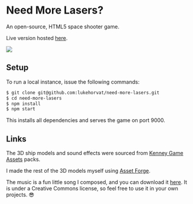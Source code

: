# Need More Lasers?

An open-source, HTML5 space shooter game.

Live version hosted [here](https://lukehorvat.github.io/need-more-lasers).

![](https://i.imgur.com/kV1BRWW.png)

## Setup

To run a local instance, issue the following commands:

```bash
$ git clone git@github.com:lukehorvat/need-more-lasers.git
$ cd need-more-lasers
$ npm install
$ npm start
```

This installs all dependencies and serves the game on port 9000.

## Links

The 3D ship models and sound effects were sourced from [Kenney Game Assets](https://itch.io/s/6789/kenney-bundle) packs.

I made the rest of the 3D models myself using [Asset Forge](https://kenney.itch.io/assetforge).

The music is a fun little song I composed, and you can download it [here](https://soundcloud.com/lukehorvat/need-more-lasers). It is under a Creative Commons license, so feel free to use it in your own projects. 😎
